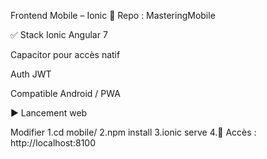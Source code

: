  Frontend Mobile – Ionic
📁 Repo : MasteringMobile

✅ Stack
Ionic Angular 7

Capacitor pour accès natif

Auth JWT

Compatible Android / PWA

▶️ Lancement web


Modifier
1.cd mobile/
2.npm install
3.ionic serve
4.📎 Accès : http://localhost:8100


